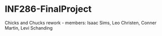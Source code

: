 # INF286-FinalProject
Chicks and Chucks rework - members: Isaac Sims, Leo Christen, Conner Martin, Levi Schanding
